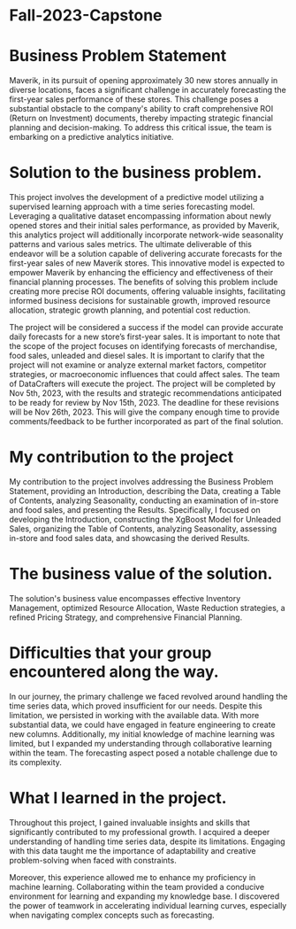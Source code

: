 # Fall-2023-Capstone

# Business Problem Statement

Maverik, in its pursuit of opening approximately 30 new stores annually in diverse locations, faces a significant challenge in accurately forecasting the first-year sales performance of these stores. This challenge poses a substantial obstacle to the company's ability to craft comprehensive ROI (Return on Investment) documents, thereby impacting strategic financial planning and decision-making. To address this critical issue, the team is embarking on a predictive analytics initiative.

# Solution to the business problem.

This project involves the development of a predictive model utilizing a supervised learning approach with a time series forecasting model. Leveraging a qualitative dataset encompassing information about newly opened stores and their initial sales performance, as provided by Maverik, this analytics project will additionally incorporate network-wide seasonality patterns and various sales metrics. The ultimate deliverable of this endeavor will be a solution capable of delivering accurate forecasts for the first-year sales of new Maverik stores. This innovative model is expected to empower Maverik by enhancing the efficiency and effectiveness of their financial planning processes. The benefits of solving this problem include creating more precise ROI documents, offering valuable insights, facilitating informed business decisions for sustainable growth, improved resource allocation, strategic growth planning, and potential cost reduction. 

The project will be considered a success if the model can provide accurate daily forecasts for a new store’s first-year sales. It is important to note that the scope of the project focuses on identifying forecasts of merchandise, food sales, unleaded and diesel sales. It is important to clarify that the project will not examine or analyze external market factors, competitor strategies, or macroeconomic influences that could affect sales. The team of DataCrafters will execute the project. The project will be completed by Nov 5th, 2023, with the results and strategic recommendations anticipated to be ready for review by Nov 15th, 2023. The deadline for these revisions will be Nov 26th, 2023. This will give the company enough time to provide comments/feedback to be further incorporated as part of the final solution.

# My contribution to the project 

My contribution to the project involves addressing the Business Problem Statement, providing an Introduction, describing the Data, creating a Table of Contents, analyzing Seasonality, conducting an examination of in-store and food sales, and presenting the Results. Specifically, I focused on developing the Introduction, constructing the XgBoost Model for Unleaded Sales, organizing the Table of Contents, analyzing Seasonality, assessing in-store and food sales data, and showcasing the derived Results.

# The business value of the solution.

The solution's business value encompasses effective Inventory Management, optimized Resource Allocation, Waste Reduction strategies, a refined Pricing Strategy, and comprehensive Financial Planning.


# Difficulties that your group encountered along the way.

In our journey, the primary challenge we faced revolved around handling the time series data, which proved insufficient for our needs. Despite this limitation, we persisted in working with the available data. With more substantial data, we could have engaged in feature engineering to create new columns. Additionally, my initial knowledge of machine learning was limited, but I expanded my understanding through collaborative learning within the team. The forecasting aspect posed a notable challenge due to its complexity.

# What I learned in the project.

Throughout this project, I gained invaluable insights and skills that significantly contributed to my professional growth. I acquired a deeper understanding of handling time series data, despite its limitations. Engaging with this data taught me the importance of adaptability and creative problem-solving when faced with constraints.

Moreover, this experience allowed me to enhance my proficiency in machine learning. Collaborating within the team provided a conducive environment for learning and expanding my knowledge base. I discovered the power of teamwork in accelerating individual learning curves, especially when navigating complex concepts such as forecasting.

